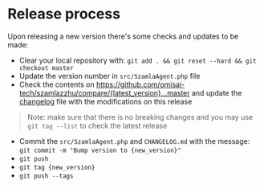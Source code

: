 # Release process

Upon releasing a new version there's some checks and updates to be made:

- Clear your local repository with: `git add . && git reset --hard && git checkout master`
- Update the version number in `src/SzamlaAgent.php` file
- Check the contents on https://github.com/omisai-tech/szamlazzhu/compare/{latest_version}...master and update the [changelog](CHANGELOG.md) file with the modifications on this release
> Note: make sure that there is no breaking changes and you may use `git tag --list` to check the latest release
- Commit the `src/SzamlaAgent.php` and `CHANGELOG.md` with the message: `git commit -m "Bump version to {new_version}"`
- `git push`
- `git tag {new_version}`
- `git push --tags`